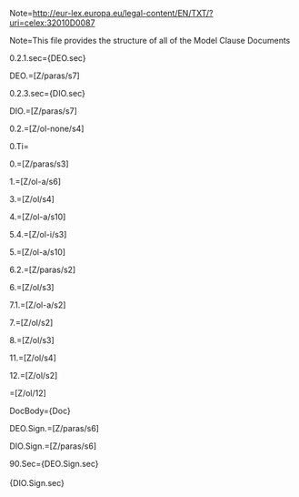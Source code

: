 Note=http://eur-lex.europa.eu/legal-content/EN/TXT/?uri=celex:32010D0087

Note=This file provides the structure of all of the Model Clause Documents

0.2.1.sec={DEO.sec}

DEO.=[Z/paras/s7]

0.2.3.sec={DIO.sec}

DIO.=[Z/paras/s7]

0.2.=[Z/ol-none/s4]

0.Ti=</i>

0.=[Z/paras/s3]

1.=[Z/ol-a/s6]

3.=[Z/ol/s4]

4.=[Z/ol-a/s10]

5.4.=[Z/ol-i/s3]

5.=[Z/ol-a/s10]

6.2.=[Z/paras/s2]

6.=[Z/ol/s3]

7.1.=[Z/ol-a/s2]

7.=[Z/ol/s2]

8.=[Z/ol/s3]

11.=[Z/ol/s4]

12.=[Z/ol/s2]

=[Z/ol/12]

DocBody={Doc}

DEO.Sign.=[Z/paras/s6]

DIO.Sign.=[Z/paras/s6]

90.Sec={DEO.Sign.sec}<br><br>{DIO.Sign.sec}